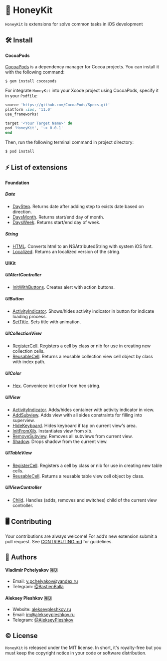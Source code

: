 # 🍯 HoneyKit

`HoneyKit` is extensions for solve common tasks in iOS development

## 🛠 Install

#### CocoaPods

[CocoaPods](https://cocoapods.org) is a dependency manager for Cocoa projects. You can install it with the following command:

```bash
$ gem install cocoapods
```

For integrate `HoneyKit` into your Xcode project using CocoaPods, specify it in your `Podfile`:

```ruby
source 'https://github.com/CocoaPods/Specs.git'
platform :ios, '11.0'
use_frameworks!

target '<Your Target Name>' do
pod 'HoneyKit', '~> 0.0.1'
end
```

Then, run the following terminal command in project directory:

```bash
$ pod install
```

## ⚡️ List of extensions

#### Foundation

##### Date 
* [DayStep](https://github.com/sqrline/HoneyKit/blob/master/HoneyKit/Foundation/Date/Date%2BDayStep.swift). Returns date after adding step to exists date based on direction.
* [DaysMonth](https://github.com/sqrline/HoneyKit/blob/master/HoneyKit/Foundation/Date/Date%2BDaysMonth.swift). Returns start/end day of month.
* [DaysWeek](https://github.com/sqrline/HoneyKit/blob/master/HoneyKit/Foundation/Date/Date%2BDaysWeek.swift). Returns start/end day of week.

##### String 
* [HTML](https://github.com/sqrline/HoneyKit/blob/master/HoneyKit/Foundation/String/String%2BHTML.swift). Converts html to an NSAttributedString with system iOS font.
* [Localized](https://github.com/sqrline/HoneyKit/blob/master/HoneyKit/Foundation/String/String%2BLocalized.swift). Returns an localized version of the string.

#### UIKit

##### UIAlertController
* [InitWithButtons](https://github.com/sqrline/HoneyKit/blob/master/HoneyKit/UIKit/UIAlertController/UIAlertController%2BInitWithButtons.swift). Creates alert with action buttons.

##### UIButton
* [ActivityIndicator](https://github.com/sqrline/HoneyKit/blob/master/HoneyKit/UIKit/UIButton/UIButton%2BActivityIndicator.swift). Shows/hides activity indicator in button for indicate loading process.
* [SetTitle](https://github.com/sqrline/HoneyKit/blob/master/HoneyKit/UIKit/UIButton/UIButton%2BSetTitle.swift). Sets title with animation.

##### UICollectionView
* [RegisterCell](https://github.com/sqrline/HoneyKit/blob/master/HoneyKit/UIKit/UICollectionView/UICollectionView%2BRegisterCell.swift). Registers a cell by class or nib for use in creating new collection cells.
* [ReusableCell](https://github.com/sqrline/HoneyKit/blob/master/HoneyKit/UIKit/UICollectionView/UICollectionView%2BReusableCell.swift). Returns a reusable collection view cell object by class with index path.

##### UIColor
* [Hex](https://github.com/sqrline/HoneyKit/blob/master/HoneyKit/UIKit/UIColor/UIColor%2BHex.swift). Conveniece init color from hex string.

##### UIView
* [ActivityIndicator](https://github.com/sqrline/HoneyKit/blob/master/HoneyKit/UIKit/UIView/UIView%2BActivityIndicator.swift). Adds/hides container with activity indicator in view.
* [AddSubview](https://github.com/sqrline/HoneyKit/blob/master/HoneyKit/UIKit/UIView/UIView%2BAddSubview.swift). Adds view with all sides constraints for filling into superview.
* [HideKeyboard](https://github.com/sqrline/HoneyKit/blob/master/HoneyKit/UIKit/UIView/UIView%2BHideKeyboard.swift). Hides keyboard if tap on current view's area.
* [InitFromXib](https://github.com/sqrline/HoneyKit/blob/master/HoneyKit/UIKit/UIView/UIView%2BInitFromXib.swift). Instantiates view from xib.
* [RemoveSubview](https://github.com/sqrline/HoneyKit/blob/master/HoneyKit/UIKit/UIView/UIView%2BRemoveSubview.swift). Removes all subviews from current view.
* [Shadow](https://github.com/sqrline/HoneyKit/blob/master/HoneyKit/UIKit/UIView/UIView%2BShadow.swift). Drops shadow from the current view.

##### UITableView
* [RegisterCell](https://github.com/sqrline/HoneyKit/blob/master/HoneyKit/UIKit/UITableView/UITableView%2BRegisterCell.swift). Registers a cell by class or nib for use in creating new table cells.
* [ReusableCell](https://github.com/sqrline/HoneyKit/blob/master/HoneyKit/UIKit/UITableView/UITableView%2BReusableCell.swift). Returns a reusable table view cell object by class.

##### UIViewController
* [Child](https://github.com/sqrline/HoneyKit/blob/master/HoneyKit/UIKit/UIViewController/UIViewController%2BChild.swift). Handles (adds, removes and switches) child of the current view controller.

## 🖥 Contributing

Your contributions are always welcome! For add’s new extension submit a pull request. See [CONTRIBUTING.md](https://github.com/sqrline/HoneyKit/blob/master/CONTRIBUTING.md) for guidelines.

## 🖖 Authors

#### Vladimir Pchelyakov 🇷🇺
* Email: [v.pchelyakov@yandex.ru](mailto:v.pchelyakov@yandex.ru)
* Telegram: [@BastienBalla](https://t.me/BastienBalla)

#### Aleksey Pleshkov 🇷🇺
* Website: [alekseypleshkov.ru](https://alekseypleshkov.ru)
* Email: [im@alekseypleshkov.ru](mailto:im@alekseypleshkov.ru)
* Telegram: [@AlekseyPleshkov](https://t.me/AlekseyPleshkov)

## ©️ License

`HoneyKit` is released under the MIT license. In short, it's royalty-free but you must keep the copyright notice in your code or software distribution.

